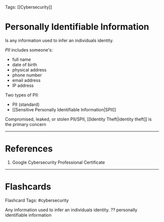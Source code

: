 Tags: [[Cybersecurity]]
# Personally Identifiable Information

Is any information used to infer an individuals identity.

*PII* includes someone's:
- full name
- date of birth
- physical address
- phone number
- email address
- IP address

Two types of PII:
- PII (standard)
- [[Sensitive Personally Identifiable Information|SPII]]

Compromised, leaked, or stolen PII/SPII, [[Identity Theft|identity theft]] is the primary concern 

---
# References

1. Google Cybersecurity Professional Certificate

---
# Flashcards

Flashcard Tags: #cybersecurity 

Any information used to infer an individuals identity.
??
personally identifiable information
<!--SR:!2024-05-11,13,288!2024-05-09,10,270-->
